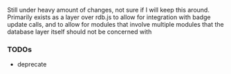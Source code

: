 Still under heavy amount of changes, not sure if I will keep this around. Primarily exists as a layer over rdb.js to allow for integration with badge update calls, and to allow for modules that involve multiple modules that the database layer itself should not be concerned with

### TODOs

* deprecate
